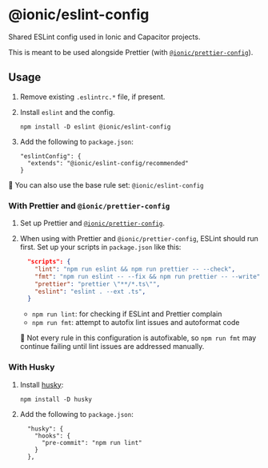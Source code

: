 # @ionic/eslint-config

Shared ESLint config used in Ionic and Capacitor projects.

This is meant to be used alongside Prettier (with [`@ionic/prettier-config`](https://github.com/ionic-team/prettier-config/)).

## Usage

1. Remove existing `.eslintrc.*` file, if present.
1. Install `eslint` and the config.

    ```
    npm install -D eslint @ionic/eslint-config
    ```

1. Add the following to `package.json`:

    ```
    "eslintConfig": {
      "extends": "@ionic/eslint-config/recommended"
    }
    ```

:memo: You can also use the base rule set: `@ionic/eslint-config`

### With Prettier and `@ionic/prettier-config`

1. Set up Prettier and [`@ionic/prettier-config`](https://github.com/ionic-team/prettier-config/).
1. When using with Prettier and `@ionic/prettier-config`, ESLint should run first. Set up your scripts in `package.json` like this:

    ```json
      "scripts": {
        "lint": "npm run eslint && npm run prettier -- --check",
        "fmt": "npm run eslint -- --fix && npm run prettier -- --write",
        "prettier": "prettier \"**/*.ts\"",
        "eslint": "eslint . --ext .ts",
      }
    ```

    - `npm run lint`: for checking if ESLint and Prettier complain
    - `npm run fmt`: attempt to autofix lint issues and autoformat code

    :memo: Not every rule in this configuration is autofixable, so `npm run fmt` may continue failing until lint issues are addressed manually.

### With Husky

1. Install [husky](https://github.com/typicode/husky):

    ```
    npm install -D husky
    ```

1. Add the following to `package.json`:

    ```
      "husky": {
        "hooks": {
          "pre-commit": "npm run lint"
        }
      },
    ```
